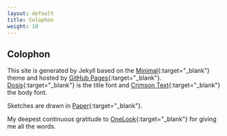 ```yaml
---
layout: default
title: Colophon
weight: 10
---
```


Colophon
-------

This site is generated by Jekyll based on the [Minimal](https://pages-themes.github.io/minimal/){:target="_blank"} theme and hosted by [GitHub Pages](https://pages.github.com/){:target="_blank"}. [Dosis](https://fonts.google.com/specimen/Dosis){:target="_blank"} is the title font and [Crimson Text](https://fonts.google.com/specimen/Crimson+Text){:target="_blank"} the body font.  

Sketches are drawn in [Paper](https://www.fiftythree.com/paper){:target="_blank"}. 

My deepest continuous gratitude to [OneLook](https://www.onelook.com/){:target="_blank"} for giving me all the words.
